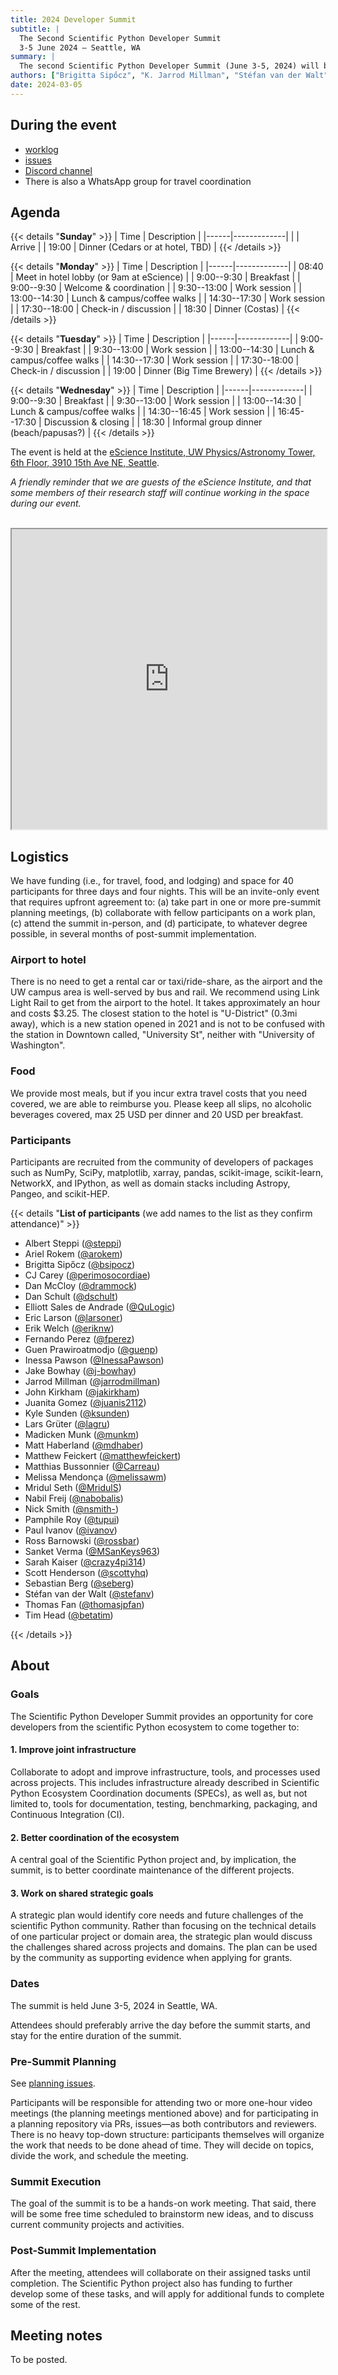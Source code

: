 ```yaml
---
title: 2024 Developer Summit
subtitle: |
  The Second Scientific Python Developer Summit
  3-5 June 2024 – Seattle, WA
summary: |
  The second Scientific Python Developer Summit (June 3-5, 2024) will be hosted by the eScience Institute at the University of Washington. The week-long summit will bring together forty participants, who will develop shared infrastructure for libraries in the Scientific Python ecosystem.
authors: ["Brigitta Sipőcz", "K. Jarrod Millman", "Stéfan van der Walt"]
date: 2024-03-05
---
```


## During the event

- [worklog](https://hackmd.io/@scientific-python/BJwUFMr4A/edit)
- [issues](https://github.com/scientific-python/summit-2024/issues/)
- [Discord channel](https://discord.com/channels/786703927705862175/1235328192294817912)
- There is also a WhatsApp group for travel coordination

## Agenda

<style type="text/css">
table {
  margin-left: 0 !important;
}
</style>

{{< details "**Sunday**" >}}
| Time | Description |
|------|-------------|
| | Arrive |
| 19:00 | Dinner (Cedars or at hotel, TBD) |
{{< /details >}}

{{< details "**Monday**" >}}
| Time | Description |
|------|-------------|
| 08:40 | Meet in hotel lobby (or 9am at eScience) |
| 9:00--9:30 | Breakfast |
| 9:00--9:30 | Welcome & coordination |
| 9:30--13:00 | Work session |
| 13:00--14:30 | Lunch & campus/coffee walks |
| 14:30--17:30 | Work session |
| 17:30--18:00 | Check-in / discussion |
| 18:30 | Dinner (Costas) |
{{< /details >}}

{{< details "**Tuesday**" >}}
| Time | Description |
|------|-------------|
| 9:00--9:30 | Breakfast |
| 9:30--13:00 | Work session |
| 13:00--14:30 | Lunch & campus/coffee walks |
| 14:30--17:30 | Work session |
| 17:30--18:00 | Check-in / discussion |
| 19:00 | Dinner (Big Time Brewery) |
{{< /details >}}

{{< details "**Wednesday**" >}}
| Time | Description |
|------|-------------|
| 9:00--9:30 | Breakfast |
| 9:30--13:00 | Work session |
| 13:00--14:30 | Lunch & campus/coffee walks |
| 14:30--16:45 | Work session |
| 16:45--17:30 | Discussion & closing |
| 18:30 | Informal group dinner (beach/papusas?) |
{{< /details >}}

</div>

The event is held at the [eScience Institute, UW Physics/Astronomy Tower, 6th Floor, 3910 15th Ave NE, Seattle](https://goo.gl/maps/EfkoHtvZad3fYMx77).

_A friendly reminder that we are guests of the eScience Institute, and
that some members of their research staff will continue working in the space
during our event._

<br/>
<iframe
  src="https://www.google.com/maps/d/embed?mid=1eWqjU_k7dkYF8Z58sNQ9zJaYbR8HXPM&ehbc=2E312F"
  width="100%" height="480"
>
</iframe>

## Logistics

We have funding (i.e., for travel, food, and lodging) and space for 40 participants for three days and four nights.
This will be an invite-only event that requires upfront agreement to:
(a) take part in one or more pre-summit planning meetings,
(b) collaborate with fellow participants on a work plan,
(c) attend the summit in-person, and
(d) participate, to whatever degree possible, in several months of post-summit implementation.

### Airport to hotel

There is no need to get a rental car or taxi/ride-share, as the airport and the UW campus area is well-served by bus and rail.
We recommend using Link Light Rail to get from the airport to the hotel. It takes approximately an hour and costs $3.25.
The closest station to the hotel is "U-District" (0.3mi away), which is a new station opened in 2021 and is not to be confused with the station in Downtown called, "University St", neither with "University of Washington".

### Food

We provide most meals, but if you incur extra travel costs that you need covered, we are able to reimburse you.
Please keep all slips, no alcoholic beverages covered, max 25 USD per dinner and 20 USD per breakfast.

### Participants

Participants are recruited from the community of developers of packages
such as NumPy, SciPy, matplotlib, xarray, pandas, scikit-image, scikit-learn,
NetworkX, and IPython, as well as domain stacks including Astropy, Pangeo, and
scikit-HEP.

{{< details "**List of participants** (we add names to the list as they confirm attendance)" >}}

- Albert Steppi ([@steppi](https://github.com/steppi))
- Ariel Rokem ([@arokem](https://github.com/arokem))
- Brigitta Sipőcz ([@bsipocz](https://github.com/bsipocz))
- CJ Carey ([@perimosocordiae](https://github.com/perimosocordiae))
- Dan McCloy ([@drammock](https://github.com/drammock))
- Dan Schult ([@dschult](https://github.com/dschult))
- Elliott Sales de Andrade ([@QuLogic](https://github.com/QuLogic))
- Eric Larson ([@larsoner](https://github.com/larsoner))
- Erik Welch ([@eriknw](https://github.com/eriknw))
- Fernando Perez ([@fperez](https://github.com/fperez))
- Guen Prawiroatmodjo ([@guenp](https://github.com/guenp))
- Inessa Pawson ([@InessaPawson](https://github.com/InessaPawson))
- Jake Bowhay ([@j-bowhay](https://github.com/j-bowhay))
- Jarrod Millman ([@jarrodmillman](https://github.com/jarrodmillman))
- John Kirkham ([@jakirkham](https://github.com/jakirkham))
- Juanita Gomez ([@juanis2112](https://github.com/juanis2112))
- Kyle Sunden ([@ksunden](https://github.com/ksunden))
- Lars Grüter ([@lagru](https://github.com/lagru))
- Madicken Munk ([@munkm](https://github.com/munkm))
- Matt Haberland ([@mdhaber](https://github.com/mdhaber))
- Matthew Feickert ([@matthewfeickert](https://github.com/matthewfeickert))
- Matthias Bussonnier ([@Carreau](https://github.com/Carreau))
- Melissa Mendonça ([@melissawm](https://github.com/melissawm))
- Mridul Seth ([@MridulS](https://github.com/MridulS))
- Nabil Freij ([@nabobalis](https://github.com/nabobalis))
- Nick Smith ([@nsmith-](https://github.com/nsmith-))
- Pamphile Roy ([@tupui](https://github.com/tupui))
- Paul Ivanov ([@ivanov](https://github.com/ivanov))
- Ross Barnowski ([@rossbar](https://github.com/rossbar))
- Sanket Verma ([@MSanKeys963](https://github.com/MSanKeys963))
- Sarah Kaiser ([@crazy4pi314](https://github.com/crazy4pi314))
- Scott Henderson ([@scottyhq](https://github.com/scottyhq))
- Sebastian Berg ([@seberg](https://github.com/seberg))
- Stéfan van der Walt ([@stefanv](https://github.com/stefanv))
- Thomas Fan ([@thomasjpfan](https://github.com/thomasjpfan))
- Tim Head ([@betatim](https://github.com/betatim))

{{< /details >}}

## About

### Goals

The Scientific Python Developer Summit provides an opportunity for core developers
from the scientific Python ecosystem to come together to:

#### 1. Improve joint infrastructure

Collaborate to adopt and improve infrastructure, tools, and processes
used across projects. This includes infrastructure already described
in Scientific Python Ecosystem Coordination documents (SPECs), as well
as, but not limited to, tools for documentation, testing, benchmarking,
packaging, and Continuous Integration (CI).

#### 2. Better coordination of the ecosystem

A central goal of the Scientific Python project and, by implication, the summit, is to better coordinate maintenance of the different projects.

#### 3. Work on shared strategic goals

A strategic plan would identify core needs and future challenges of the scientific Python community.
Rather than focusing on the technical details of one particular project or domain area, the strategic plan would discuss the challenges shared across projects and domains.
The plan can be used by the community as supporting evidence when applying for grants.

### Dates

The summit is held June 3-5, 2024 in Seattle, WA.

Attendees should preferably arrive the day before the summit starts, and stay for the entire duration of the summit.

### Pre-Summit Planning

See [planning issues](https://github.com/scientific-python/summit-2024/issues).

Participants will be responsible for attending two or more one-hour video meetings (the planning meetings mentioned above) and for
participating in a planning repository via PRs, issues—as both contributors and reviewers.
There is no heavy top-down structure: participants themselves will organize the work that needs to be done ahead of time.
They will decide on topics, divide the work, and schedule the meeting.

### Summit Execution

The goal of the summit is to be a hands-on work meeting.
That said, there will be some free time scheduled to brainstorm new ideas, and to discuss current community projects and activities.

### Post-Summit Implementation

After the meeting, attendees will collaborate on their assigned tasks until completion.
The Scientific Python project also has funding to further develop some of these tasks, and will apply for additional funds to complete some of the rest.

## Meeting notes

To be posted.
